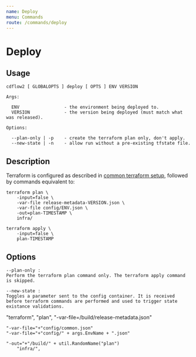 ```yaml
---
name: Deploy
menu: Commands
route: /commands/deploy
---
```


# Deploy

## Usage

```
cdflow2 [ GLOBALOPTS ] deploy [ OPTS ] ENV VERSION

Args:

  ENV                 - the environment being deployed to.
  VERSION             - the version being deployed (must match what was released).

Options:

  --plan-only | -p    - create the terraform plan only, don't apply.
  --new-state | -n    - allow run without a pre-existing tfstate file.
```

## Description

Terraform is configured as described in [common terraform setup](common-terraform-setup), followed by commands
equivalent to:

```shell
terraform plan \
    -input=false \
    -var-file release-metadata-VERSION.json \
    -var-file config/ENV.json \
    -out=plan-TIMESTAMP \
    infra/

terraform apply \
    -input=false \
    plan-TIMESTAMP
```

## Options

```
--plan-only : 
Perform the terraform plan command only. The terraform apply command is skipped.

--new-state :
Toggles a parameter sent to the config container. It is received before terraform commands are performed and used to trigger state existance validations.
```

"terraform",
		"plan",
		"-var-file=/build/release-metadata.json"

    "-var-file="+"config/common.json"
    "-var-file="+"config/" + args.EnvName + ".json"

    "-out="+"/build/" + util.RandomName("plan")
		"infra/",